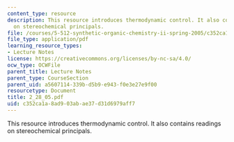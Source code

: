 ```yaml
---
content_type: resource
description: This resource introduces thermodynamic control. It also contains readings
  on stereochemical principals.
file: /courses/5-512-synthetic-organic-chemistry-ii-spring-2005/c352ca1a8ad903abae37d31d6979aff7_2_28_05.pdf
file_type: application/pdf
learning_resource_types:
- Lecture Notes
license: https://creativecommons.org/licenses/by-nc-sa/4.0/
ocw_type: OCWFile
parent_title: Lecture Notes
parent_type: CourseSection
parent_uid: a5607114-339b-d5b9-e943-f0e3e27e9f00
resourcetype: Document
title: 2_28_05.pdf
uid: c352ca1a-8ad9-03ab-ae37-d31d6979aff7
---
```

This resource introduces thermodynamic control. It also contains readings on stereochemical principals.